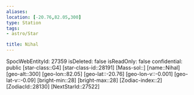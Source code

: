 ```yaml
---
aliases: 
location: [-20.76,82.05,300]
type: Station
tags:
- astro/Star

title: Nihal
---
```

SpocWebEntityId: 27359
isDeleted: false
isReadOnly: false
confidential: public
[star-class::G4]
[star-class-id::28191]
[Mass-sol::]
[name::Nihal]
[geo-alt::300]
[geo-lon::82.05]
[geo-lat::-20.76]
[geo-lon-v::-0.001]
[geo-lat-v::-0.09]
[bright-min::28]
[bright-max::28]
[Zodiac-index::2]
[ZodiacId::28130]
[NextStarId::27522]



